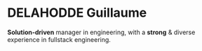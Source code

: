 # DELAHODDE Guillaume

**Solution-driven** manager in engineering, with a **strong** & diverse experience in fullstack engineering.

